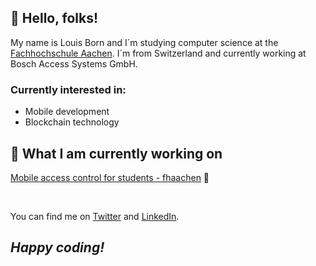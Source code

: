 ## 👋 Hello, folks!
My name is Louis Born and I´m studying computer science at the [Fachhochschule Aachen](https://www.fh-aachen.de/fachbereiche/elektrotechnik-und-informationstechnik). I´m from Switzerland and currently working at Bosch Access Systems GmbH.

### Currently interested in:
* Mobile development
* Blockchain technology

## 📁 What I am currently working on
[Mobile access control for students - fhaachen](https://github.com/louisborn/certificates-flutter-fhaachen) 📱

<br>

You can find me on [Twitter][1] and [LinkedIn][2].

## _Happy coding!_

[1.2]: http://i.imgur.com/wWzX9uB.png
[1]: https://twitter.com/louisborn_dev

[2]: https://www.linkedin.com/in/louis-born-5a010816b/
